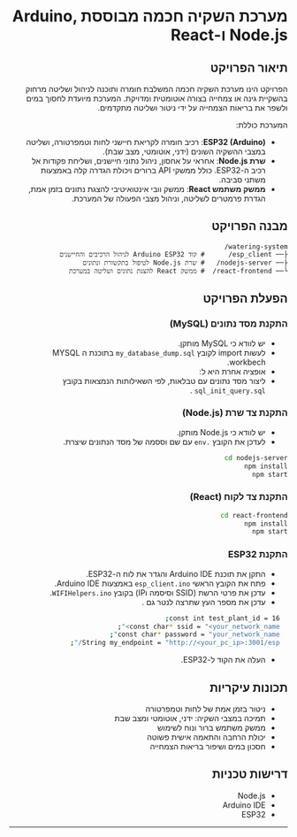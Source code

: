 <div dir="rtl">

# מערכת השקיה חכמה מבוססת Arduino, Node.js ו-React

## תיאור הפרויקט

הפרויקט הינו מערכת השקיה חכמה המשלבת חומרה ותוכנה לניהול ושליטה מרחוק בהשקיית גינה או צמחייה בצורה אוטומטית ומדויקת. המערכת מיועדת לחסוך במים ולשפר את בריאות הצמחייה על ידי ניטור ושליטה מתקדמים.

המערכת כוללת:

- **ESP32 (Arduino)**: רכיב חומרה לקריאת חיישני לחות וטמפרטורה, ושליטה במצבי ההשקיה השונים (ידני, אוטומטי, מצב שבת).
- **שרת Node.js**: אחראי על אחסון, ניהול נתוני חיישנים, ושליחת פקודות אל רכיב ה-ESP32. כולל ממשקי API ברורים ויכולת הגדרה קלה באמצעות משתני סביבה.
- **ממשק משתמש React**: ממשק וובי אינטואיטיבי להצגת נתונים בזמן אמת, הגדרת פרמטרים לשליטה, וניהול מצבי הפעולה של המערכת.

## מבנה הפרויקט

```
watering-system/
├── esp_client/      # קוד Arduino ESP32 לניהול הרכיבים והחיישנים
├── nodejs-server/   # שרת Node.js לטיפול בתקשורת ונתונים
└── react-frontend/  # ממשק React להצגת נתונים ושליטה במערכת
```

## הפעלת הפרויקט

### התקנת מסד נתונים (MySQL)
- יש לוודא כי MySQL מותקן.
- לעשות import  לקובץ `my_database_dump.sql` בתוכנת ה MYSQL workbech.
- אופציה אחרת היא ל:
- ליצור מסד נתונים עם טבלאות, לפי השאילותות הנמצאות בקובץ `sql_init_query.sql` .

### התקנת צד שרת (Node.js)


- יש לוודא כי Node.js מותקן.
- לעדכן את הקובץ `.env` עם שם וססמה של מסד הנתונים שיצרת.


```sh
cd nodejs-server
npm install
npm start
```

### התקנת צד לקוח (React)

```sh
cd react-frontend
npm install
npm start
```

### התקנת ESP32

- התקן את תוכנת Arduino IDE והגדר את לוח ה-ESP32.
- פתח את הקובץ הראשי `esp_client.ino` באמצעות Arduino IDE.
- עדכן את פרטי הרשת (SSID וסיסמה וIP) בקובץ `WIFIHelpers.ino`.
- עדכן את מספר העץ שתרצה לנטר גם .

```sh
  const int test_plant_id = 16;
  const char* ssid = "<your_network_name>";
  const char* password = "your_network_name";
  String my_endpoint = "http://<your_pc_ip>:3001/esp/";
 ```
- העלה את הקוד ל-ESP32.

## תכונות עיקריות

- ניטור בזמן אמת של לחות וטמפרטורה
- תמיכה במצבי השקיה: ידני, אוטומטי ומצב שבת
- ממשק משתמש ברור ונוח לשימוש
- יכולת הרחבה והתאמה אישית פשוטה
- חסכון במים ושיפור בריאות הצמחייה

## דרישות טכניות

- Node.js
- Arduino IDE
- ESP32

---
</div>


